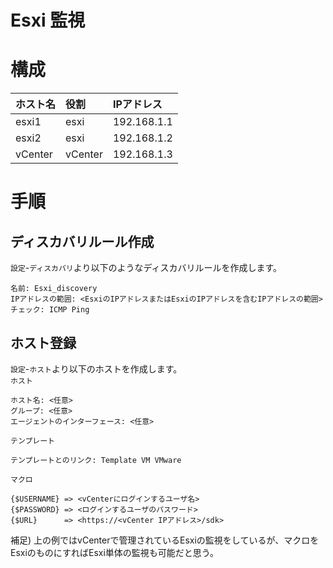 # Esxi 監視
# 構成
|ホスト名|役割|IPアドレス|
|:---|:---|:---|
|esxi1|esxi|192.168.1.1|
|esxi2|esxi|192.168.1.2|
|vCenter|vCenter|192.168.1.3|
# 手順
## ディスカバリルール作成
`設定`-`ディスカバリ`より以下のようなディスカバリルールを作成します。
```
名前: Esxi_discovery
IPアドレスの範囲: <EsxiのIPアドレスまたはEsxiのIPアドレスを含むIPアドレスの範囲>
チェック: ICMP Ping
```
## ホスト登録
`設定`-`ホスト`より以下のホストを作成します。  
`ホスト`
```
ホスト名: <任意>
グループ: <任意>
エージェントのインターフェース: <任意>
```
`テンプレート`
```
テンプレートとのリンク: Template VM VMware
```
`マクロ`
```
{$USERNAME} => <vCenterにログインするユーザ名>
{$PASSWORD} => <ログインするユーザのパスワード>
{$URL}      => <https://<vCenter IPアドレス>/sdk>
```
補足) 上の例ではvCenterで管理されているEsxiの監視をしているが、マクロをEsxiのものにすればEsxi単体の監視も可能だと思う。
